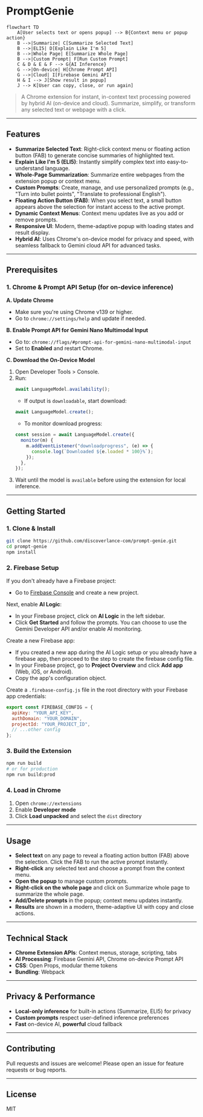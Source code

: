 # PromptGenie

```mermaid
flowchart TD
    A[User selects text or opens popup] --> B{Context menu or popup action}
    B -->|Summarize| C[Summarize Selected Text]
    B -->|ELI5| D[Explain Like I'm 5]
    B -->|Whole Page| E[Summarize Whole Page]
    B -->|Custom Prompt| F[Run Custom Prompt]
    C & D & E & F --> G{AI Inference}
    G -->|On-device| H[Chrome Prompt API]
    G -->|Cloud| I[Firebase Gemini API]
    H & I --> J[Show result in popup]
    J --> K[User can copy, close, or run again]
```

> A Chrome extension for instant, in-context text processing powered by hybrid AI (on-device and cloud). Summarize, simplify, or transform any selected text or webpage with a click.

---

## Features

- **Summarize Selected Text**: Right-click context menu or floating action button (FAB) to generate concise summaries of highlighted text.
- **Explain Like I'm 5 (ELI5)**: Instantly simplify complex text into easy-to-understand language.
- **Whole-Page Summarization**: Summarize entire webpages from the extension popup or context menu.
- **Custom Prompts**: Create, manage, and use personalized prompts (e.g., "Turn into bullet points", "Translate to professional English").
- **Floating Action Button (FAB)**: When you select text, a small button appears above the selection for instant access to the active prompt.
- **Dynamic Context Menus**: Context menu updates live as you add or remove prompts.
- **Responsive UI**: Modern, theme-adaptive popup with loading states and result display.
- **Hybrid AI**: Uses Chrome's on-device model for privacy and speed, with seamless fallback to Gemini cloud API for advanced tasks.

---

## Prerequisites

### 1. Chrome & Prompt API Setup (for on-device inference)

**A. Update Chrome**

- Make sure you're using Chrome v139 or higher.
- Go to `chrome://settings/help` and update if needed.

**B. Enable Prompt API for Gemini Nano Multimodal Input**

- Go to: `chrome://flags/#prompt-api-for-gemini-nano-multimodal-input`
- Set to **Enabled** and restart Chrome.

**C. Download the On-Device Model**

1. Open Developer Tools > Console.
2. Run:
   ```js
   await LanguageModel.availability();
   ```
   - If output is `downloadable`, start download:
   ```js
   await LanguageModel.create();
   ```
   - To monitor download progress:
   ```js
   const session = await LanguageModel.create({
     monitor(m) {
       m.addEventListener("downloadprogress", (e) => {
         console.log(`Downloaded ${e.loaded * 100}%`);
       });
     },
   });
   ```
3. Wait until the model is `available` before using the extension for local inference.

---

## Getting Started

### 1. Clone & Install

```bash
git clone https://github.com/discoverlance-com/prompt-genie.git
cd prompt-genie
npm install
```

### 2. Firebase Setup

If you don't already have a Firebase project:

- Go to [Firebase Console](https://console.firebase.google.com/) and create a new project.

Next, enable **AI Logic**:

- In your Firebase project, click on **AI Logic** in the left sidebar.
- Click **Get Started** and follow the prompts. You can choose to use the Gemini Developer API and/or enable AI monitoring.

Create a new Firebase app:

- If you created a new app during the AI Logic setup or you already have a firebase app, then proceed to the step to create the firebase config file.
- In your Firebase project, go to **Project Overview** and click **Add app** (Web, iOS, or Android).
- Copy the app's configuration object.

Create a `.firebase-config.js` file in the root directory with your Firebase app credentials:

```js
export const FIREBASE_CONFIG = {
  apiKey: "YOUR_API_KEY",
  authDomain: "YOUR_DOMAIN",
  projectId: "YOUR_PROJECT_ID",
  // ...other config
};
```

### 3. Build the Extension

```bash
npm run build
# or for production
npm run build:prod
```

### 4. Load in Chrome

1. Open `chrome://extensions`
2. Enable **Developer mode**
3. Click **Load unpacked** and select the `dist` directory

---

## Usage

- **Select text** on any page to reveal a floating action button (FAB) above the selection. Click the FAB to run the active prompt instantly.
- **Right-click** any selected text and choose a prompt from the context menu.
- **Open the popup** to manage custom prompts.
- **Right-click on the whole page** and click on Summarize whole page to summarize the whole page.
- **Add/Delete prompts** in the popup; context menu updates instantly.
- **Results** are shown in a modern, theme-adaptive UI with copy and close actions.

---

## Technical Stack

- **Chrome Extension APIs**: Context menus, storage, scripting, tabs
- **AI Processing**: Firebase Gemini API, Chrome on-device Prompt API
- **CSS**: Open Props, modular theme tokens
- **Bundling**: Webpack

---

## Privacy & Performance

- **Local-only inference** for built-in actions (Summarize, ELI5) for privacy
- **Custom prompts** respect user-defined inference preferences
- **Fast** on-device AI, **powerful** cloud fallback

---

## Contributing

Pull requests and issues are welcome! Please open an issue for feature requests or bug reports.

---

## License

MIT
